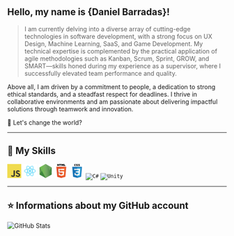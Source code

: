 ## Hello, my name is <strong>{Daniel Barradas}!</strong>

>I am currently delving into a diverse array of cutting-edge technologies in software development, with a strong focus on UX Design, Machine Learning, SaaS, and Game Development. My technical expertise is complemented by the practical application of agile methodologies such as Kanban, Scrum, Sprint, GROW, and SMART—skills honed during my experience as a supervisor, where I successfully elevated team performance and quality.

Above all, I am driven by a commitment to people, a dedication to strong ethical standards, and a steadfast respect for deadlines. I thrive in collaborative environments and am passionate about delivering impactful solutions through teamwork and innovation.


💬 Let's change the world?

----

## 🚀 My Skills

<code><img height="32" src="https://raw.githubusercontent.com/github/explore/80688e429a7d4ef2fca1e82350fe8e3517d3494d/topics/javascript/javascript.png" alt="Javascript"/></code>
<code><img height="32" src="https://raw.githubusercontent.com/github/explore/80688e429a7d4ef2fca1e82350fe8e3517d3494d/topics/react/react.png" alt="CSS"/></code>
<code><img height="32" src="https://raw.githubusercontent.com/github/explore/80688e429a7d4ef2fca1e82350fe8e3517d3494d/topics/nodejs/nodejs.png" alt="Nodejs"/></code>
<code><img height="32" src="https://raw.githubusercontent.com/github/explore/80688e429a7d4ef2fca1e82350fe8e3517d3494d/topics/html/html.png" alt="HTML5"/></code>
<code><img height="32" src="https://raw.githubusercontent.com/github/explore/80688e429a7d4ef2fca1e82350fe8e3517d3494d/topics/css/css.png" alt="CSS"/></code>
<code><img height="32" src="https://github.com/dotnet/vscode-csharp/blob/main/images/csharpIcon.png" alt="C#"/></code>
<code><img height="32" src="https://upload.wikimedia.org/wikipedia/commons/thumb/c/c4/Unity_2021.svg/1280px-Unity_2021.svg.png" alt="Unity"/></code>


---

## ⭐ Informations about my GitHub account
![GitHub Stats](https://github-readme-stats.vercel.app/api?username=barradasdan&show_icons=true)

